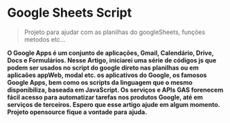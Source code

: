 # Google Sheets Script

> Projeto para ajudar com as planilhas do googleSheets, funções metodos etc...

<strong>
O Google Apps é um conjunto de aplicações, Gmail, Calendário, Drive, Docs e Formulários.
Nesse Artigo, iniciarei uma série de códigos js que podem ser usados no script do google direto nas planilhas ou em aplicaões appWeb, modal etc.
os aplicativos do Google, os famosos Google Apps, bem como os scripts da linguagem que o mesmo disponibiliza, baseada em JavaScript.
Os serviços e APIs GAS forenecem fácil acesso para automatizar tarefas nos produtos Google, até em serviços de terceiros.
Espero que esse artigo ajude em algum momento.
<strong>
Projeto opensource fique a vontade para ajuda.
